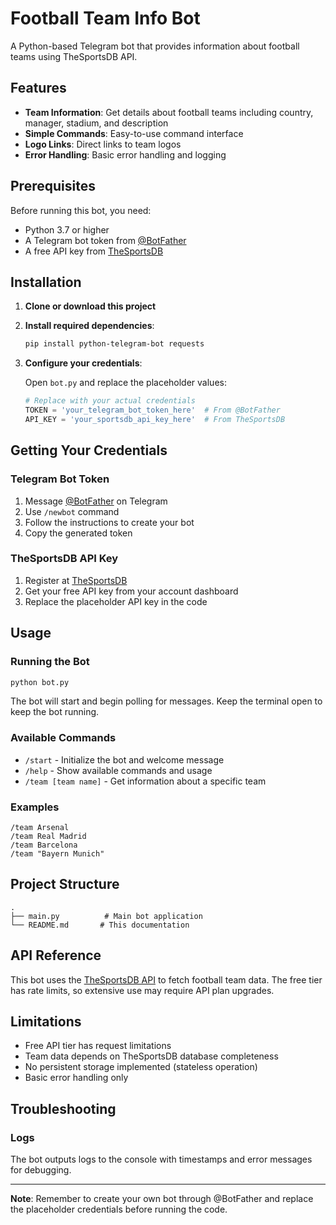 # Football Team Info Bot

A Python-based Telegram bot that provides information about football teams using TheSportsDB API.

## Features

- **Team Information**: Get details about football teams including country, manager, stadium, and description
- **Simple Commands**: Easy-to-use command interface
- **Logo Links**: Direct links to team logos
- **Error Handling**: Basic error handling and logging

## Prerequisites

Before running this bot, you need:

- Python 3.7 or higher
- A Telegram bot token from [@BotFather](https://t.me/BotFather)
- A free API key from [TheSportsDB](https://www.thesportsdb.com/)

## Installation

1. **Clone or download this project**

2. **Install required dependencies**:
   ```bash
   pip install python-telegram-bot requests
   ```

3. **Configure your credentials**:
   
   Open `bot.py` and replace the placeholder values:
   
   ```python
   # Replace with your actual credentials
   TOKEN = 'your_telegram_bot_token_here'  # From @BotFather
   API_KEY = 'your_sportsdb_api_key_here'  # From TheSportsDB
   ```

## Getting Your Credentials

### Telegram Bot Token
1. Message [@BotFather](https://t.me/BotFather) on Telegram
2. Use `/newbot` command
3. Follow the instructions to create your bot
4. Copy the generated token

### TheSportsDB API Key
1. Register at [TheSportsDB](https://www.thesportsdb.com/)
2. Get your free API key from your account dashboard
3. Replace the placeholder API key in the code

## Usage

### Running the Bot
```bash
python bot.py
```

The bot will start and begin polling for messages. Keep the terminal open to keep the bot running.

### Available Commands
- `/start` - Initialize the bot and welcome message
- `/help` - Show available commands and usage
- `/team [team name]` - Get information about a specific team

### Examples
```
/team Arsenal
/team Real Madrid
/team Barcelona
/team "Bayern Munich"
```

## Project Structure

```
.
├── main.py          # Main bot application
└── README.md       # This documentation
```

## API Reference

This bot uses the [TheSportsDB API](https://www.thesportsdb.com/) to fetch football team data. The free tier has rate limits, so extensive use may require API plan upgrades.

## Limitations

- Free API tier has request limitations
- Team data depends on TheSportsDB database completeness
- No persistent storage implemented (stateless operation)
- Basic error handling only

## Troubleshooting

### Logs
The bot outputs logs to the console with timestamps and error messages for debugging.



---

**Note**: Remember to create your own bot through @BotFather and replace the placeholder credentials before running the code.
